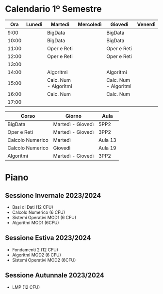 # Calendario 1º Semestre 
| Ora   | Lunedì | Martedì               | Mercoledì | Giovedì               | Venerdì |
| ----- | ------ | --------------------- | --------- | --------------------- | ------- |
| 9:00  |        | BigData               |           | BigData               |         |
| 10:00 |        | BigData               |           | BigData               |         |
| 11:00 |        | Oper e Reti           |           | Oper e Reti           |         |
| 12:00 |        | Oper e Reti           |           | Oper e Reti           |         |
| 13:00 |        |                       |           |                       |         |
| 14:00 |        | Algoritmi             |           | Algoritmi             |         |
| 15:00 |        | Calc. Num - Algoritmi |           | Calc. Num - Algoritmi |         |
| 16:00 |        | Calc. Num             |           | Calc. Num             |         |
| 17:00 |        |                       |           |                       |         |

| Corso            | Giorno            | Aula    |
| ---------------- | ----------------- | ------- |
| BigData          | Martedì - Giovedì | 5PP2    |
| Oper e Reti      | Martedì - Giovedì | 3PP2    |
| Calcolo Numerico | Martedì           | Aula 13 |
| Calcolo Numerico | Giovedì           | Aula 19 |
| Algoritmi        | Martedì - Giovedì | 3PP2    |
# Piano
## Sessione Invernale 2023/2024

- Basi di Dati (12 CFU)
- Calcolo Numerico (6 CFU)
- Sistemi Operativi MOD1 (6 CFU)
- Algoritmi MOD1 (6CFU)

## Sessione Estiva 2023/2024

- Fondamenti 2 (12 CFU)
- Algoritmi MOD2 (6 CFU)
- Sistemi Operativi MOD2 (6CFU)

## Sessione Autunnale 2023/2024

- LMP (12 CFU)
